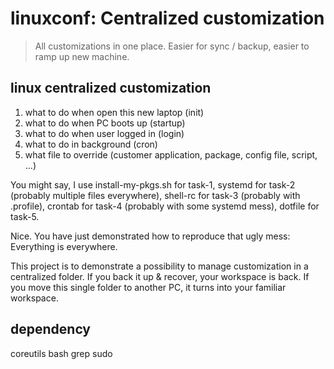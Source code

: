 # linuxconf: Centralized customization

> All customizations in one place. Easier for sync / backup, easier to ramp up new machine.

## linux centralized customization

1. what to do when open this new laptop (init)
2. what to do when PC boots up (startup)
3. what to do when user logged in (login)
4. what to do in background (cron)
5. what file to override (customer application, package, config file, script, ...) 

You might say, I use install-my-pkgs.sh for task-1, systemd for task-2 (probably multiple files everywhere), shell-rc for task-3 (probably with .profile), crontab for task-4 (probably with some systemd mess), dotfile for task-5.

Nice. You have just demonstrated how to reproduce that ugly mess: Everything is everywhere.

This project is to demonstrate a possibility to manage customization in a centralized folder. If you back it up & recover, your workspace is back. If you move this single folder to another PC, it turns into your familiar workspace.

## dependency

coreutils bash grep sudo
